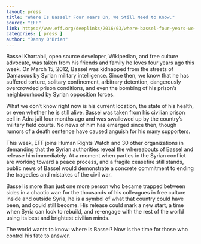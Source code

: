 ```yaml
---
layout: press
title: "Where Is Bassel? Four Years On, We Still Need to Know."
source: "EFF"
link: https://www.eff.org/deeplinks/2016/03/where-bassel-four-years-we-still-need-know
categories: [ press ]
author: "Danny O'Brien"
---
```


Bassel Khartabil, open source developer, Wikipedian, and free culture advocate, was taken from his friends and family he loves four years ago this week. On March 15, 2012, Bassel was kidnapped from the streets of Damascus by Syrian military intelligence. Since then, we know that he has suffered torture, solitary confinement, arbitrary detention, dangerously overcrowded prison conditions, and even the bombing of his prison’s neighbourhood by Syrian opposition forces.

What we don’t know right now is his current location, the state of his health, or even whether he is still alive. Bassel was taken from his civilian prison cell in Adra jail four months ago and was swallowed up by the country’s military field courts. No news of him has emerged since then, though rumors of a death sentence have caused anguish for his many supporters.

This week, EFF joins Human Rights Watch and 30 other organizations in demanding that the Syrian authorities reveal the whereabouts of Bassel and release him immediately. At a moment when parties in the Syrian conflict are working toward a peace process, and a fragile ceasefire still stands, public news of Bassel would demonstrate a concrete commitment to ending the tragedies and mistakes of the civil war.

Bassel is more than just one more person who became trapped between sides in a chaotic war: for the thousands of his colleagues in free culture inside and outside Syria, he is a symbol of what that country could have been, and could still become. His release could mark a new start, a time when Syria can look to rebuild, and re-engage with the rest of the world using its best and brightest civilian minds.

The world wants to know: where is Bassel? Now is the time for those who control his fate to answer.
